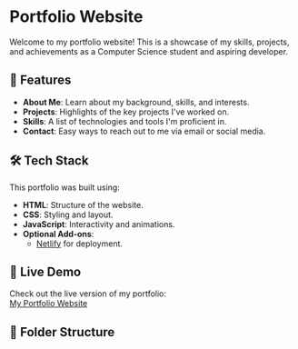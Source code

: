 # Portfolio Website

Welcome to my portfolio website! This is a showcase of my skills, projects, and achievements as a Computer Science student and aspiring developer.

## 🌟 Features
- **About Me**: Learn about my background, skills, and interests.
- **Projects**: Highlights of the key projects I've worked on.
- **Skills**: A list of technologies and tools I'm proficient in.
- **Contact**: Easy ways to reach out to me via email or social media.

## 🛠️ Tech Stack
This portfolio was built using:
- **HTML**: Structure of the website.
- **CSS**: Styling and layout.
- **JavaScript**: Interactivity and animations.
- **Optional Add-ons**:
  - [Netlify](https://www.netlify.com/) for deployment.

## 🚀 Live Demo
Check out the live version of my portfolio:  
[My Portfolio Website](https://ammriteshh.netlify.app/)

## 📁 Folder Structure

